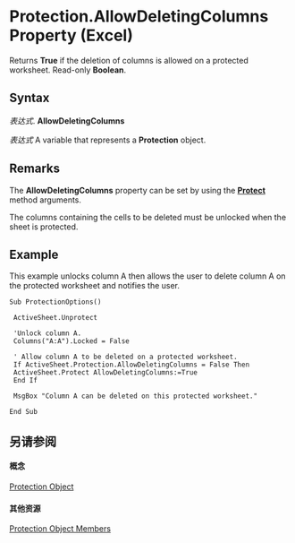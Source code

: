 
# Protection.AllowDeletingColumns Property (Excel)

Returns  **True** if the deletion of columns is allowed on a protected worksheet. Read-only **Boolean**.


## Syntax

 _表达式_. **AllowDeletingColumns**

 _表达式_ A variable that represents a **Protection** object.


## Remarks

The  **AllowDeletingColumns** property can be set by using the **[Protect](ed517a80-eea9-4268-5fbc-69c659beac0e.md)** method arguments.

The columns containing the cells to be deleted must be unlocked when the sheet is protected.


## Example

This example unlocks column A then allows the user to delete column A on the protected worksheet and notifies the user.


```
Sub ProtectionOptions() 
 
 ActiveSheet.Unprotect 
 
 'Unlock column A. 
 Columns("A:A").Locked = False 
 
 ' Allow column A to be deleted on a protected worksheet. 
 If ActiveSheet.Protection.AllowDeletingColumns = False Then 
 ActiveSheet.Protect AllowDeletingColumns:=True 
 End If 
 
 MsgBox "Column A can be deleted on this protected worksheet." 
 
End Sub
```


## 另请参阅


#### 概念


[Protection Object](dc13a9dd-bd19-daa2-5093-7182917d5bde.md)
#### 其他资源


[Protection Object Members](http://msdn.microsoft.com/library/c916b830-ed4c-3c9d-5cbd-245e32504076%28Office.15%29.aspx)